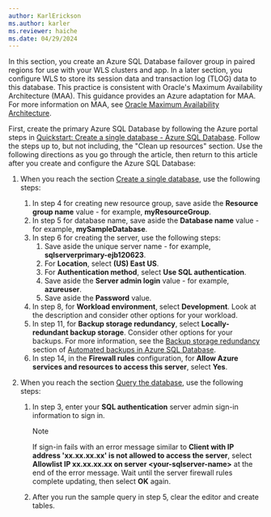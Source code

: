 ```yaml
---
author: KarlErickson
ms.author: karler
ms.reviewer: haiche
ms.date: 04/29/2024
---
```


In this section, you create an Azure SQL Database failover group in paired regions for use with your WLS clusters and app. In a later section, you configure WLS to store its session data and transaction log (TLOG) data to this database. This practice is consistent with Oracle's Maximum Availability Architecture (MAA). This guidance provides an Azure adaptation for MAA. For more information on MAA, see [Oracle Maximum Availability Architecture](https://www.oracle.com/database/technologies/maximum-availability-architecture/).

First, create the primary Azure SQL Database by following the Azure portal steps in [Quickstart: Create a single database - Azure SQL Database](/azure/azure-sql/database/single-database-create-quickstart?view=azuresql-db&preserve-view=true&tabs=azure-portal). Follow the steps up to, but not including, the "Clean up resources" section. Use the following directions as you go through the article, then return to this article after you create and configure the Azure SQL Database:

1. When you reach the section [Create a single database](/azure/azure-sql/database/single-database-create-quickstart?view=azuresql-db&preserve-view=true&tabs=azure-portal#create-a-single-database), use the following steps:
   1. In step 4 for creating new resource group, save aside the **Resource group name** value - for example, **myResourceGroup**.
   1. In step 5 for database name, save aside the **Database name** value - for example, **mySampleDatabase**.
   1. In step 6 for creating the server, use the following steps:
      1. Save aside the unique server name - for example, **sqlserverprimary-ejb120623**.
      1. For **Location**, select **(US) East US**.
      1. For **Authentication method**, select **Use SQL authentication**.
      1. Save aside the **Server admin login** value - for example, **azureuser**.
      1. Save aside the **Password** value.
   1. In step 8, for **Workload environment**, select **Development**. Look at the description and consider other options for your workload.
   1. In step 11, for **Backup storage redundancy**, select **Locally-redundant backup storage**. Consider other options for your backups. For more information, see the [Backup storage redundancy](/azure/azure-sql/database/automated-backups-overview?view=azuresql-db&preserve-view=true#backup-storage-redundancy) section of [Automated backups in Azure SQL Database](/azure/azure-sql/database/automated-backups-overview?view=azuresql-db&preserve-view=true).
   1. In step 14, in the **Firewall rules** configuration, for **Allow Azure services and resources to access this server**, select **Yes**.

1. When you reach the section [Query the database](/azure/azure-sql/database/single-database-create-quickstart?view=azuresql-db&preserve-view=true&tabs=azure-portal#query-the-database), use the following steps:
   1. In step 3, enter your **SQL authentication** server admin sign-in information to sign in.

      > [!NOTE]
      > If sign-in fails with an error message similar to **Client with IP address 'xx.xx.xx.xx' is not allowed to access the server**, select **Allowlist IP xx.xx.xx.xx on server \<your-sqlserver-name\>** at the end of the error message. Wait until the server firewall rules complete updating, then select **OK** again.

   1. After you run the sample query in step 5, clear the editor and create tables.

